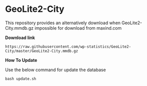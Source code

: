 # GeoLite2-City

This repository provides an alternatively download when GeoLite2-City.mmdb.gz impossible for download from maxind.com

**Download link**

```
https://raw.githubusercontent.com/wp-statistics/GeoLite2-City/master/GeoLite2-City.mmdb.gz
```

**How To Update**

Use the below command for update the database

```
bash update.sh
```